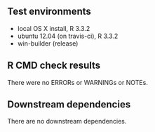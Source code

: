 ## Test environments
* local OS X install, R 3.3.2
* ubuntu 12.04 (on travis-ci), R 3.3.2
* win-builder (release)

## R CMD check results
There were no ERRORs or WARNINGs or NOTEs. 

## Downstream dependencies
There are no downstream dependencies.
